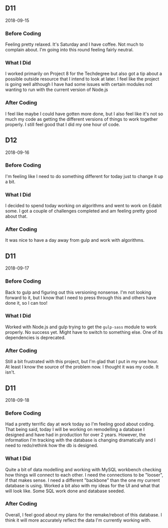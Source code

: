 ## D11

2018-09-15

### Before Coding

Feeling pretty relaxed. It's Saturday and I have coffee. Not much to complain about. I'm going into this round feeling fairly neutral.

### What I Did

I worked primarily on Project 8 for the Techdegree but also got a tip about a possible outside resource that I intend to look at later. I feel like the project is going well although I have had some issues with certain modules not wanting to run with the current version of Node.js

### After Coding

I feel like maybe I could have gotten more done, but I also feel like it's not so much my code as getting the different versions of things to work together properly. I still feel good that I did my one hour of code.

## D12

2018-09-16

### Before Coding

I'm feeling like I need to do something different for today just to change it up a bit.

### What I Did

I decided to spend today working on algorithms and went to work on Edabit some. I got a couple of challenges completed and am feeling pretty good about that.

### After Coding

It was nice to have a day away from gulp and work with algorithms.

## D11

2018-09-17

### Before Coding

Back to gulp and figuring out this versioning nonsense. I'm not looking forward to it, but I know that I need to press through this and others have done it, so I can too!

### What I Did

Worked with Node.js and gulp trying to get the `gulp-sass` module to work properly. No success yet. Might have to switch to something else. One of its dependencies is deprecated.

### After Coding

Still a bit frustrated with this project, but I'm glad that I put in my one hour. At least I know the source of the problem now. I thought it was my code. It isn't.

## D11

2018-09-18

### Before Coding

Had a pretty terrific day at work today so I'm feeling good about coding. That being said, today I will be working on remodelling a database I designed and have had in production for over 2 years. However, the information I'm tracking with the database is changing dramatically and I need to redo/rethink how the db is designed.

### What I Did

Quite a bit of data modelling and working with MySQL workbench checking how things will connect to each other. I need the connections to be "looser", if that makes sense. I need a different "backbone" than the one my current database is using. Worked a bit also with my ideas for the UI and what that will look like. Some SQL work done and database seeded.

### After Coding

Overall, I feel good about my plans for the remake/reboot of this database. I think it will more accurately reflect the data I'm currently working with.